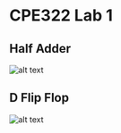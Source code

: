 # CPE322 Lab 1


## Half Adder
![alt text](file:///Users/erik/CPE322/Lab1/ha.jpg)

## D Flip Flop
![alt text](file:///Users/erik/CPE322/Lab1/dff.jpg)
